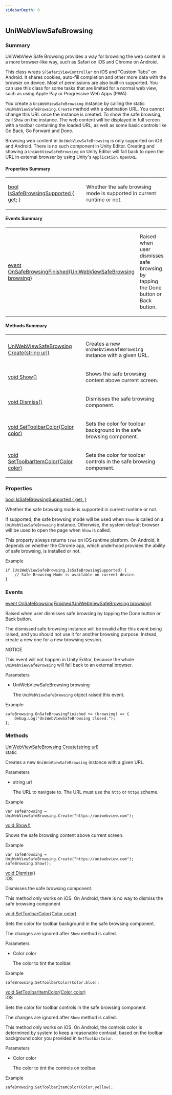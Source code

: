 ```yaml
---
sidebarDepth: 0
---
```


## UniWebViewSafeBrowsing

### Summary

UniWebView Safe Browsing provides a way for browsing the web content in a more browser-like way, such as Safari on 
iOS and Chrome on Android.

This class wraps `SFSafariViewController` on iOS and "Custom Tabs" on Android. It shares cookies, auto-fill 
completion and other more data with the browser on device. Most of permissions are also built-in supported. You can
use this class for some tasks that are limited for a normal web view, such as using Apple Pay or Progressive Web 
Apps (PWA).

You create a `UniWebViewSafeBrowsing` instance by calling the static `UniWebViewSafeBrowsing.Create` method with a
destination URL. You cannot change this URL once the instance is created. To show the safe browsing, call `Show` on
the instance. The web content will be displayed in full screen with a toolbar containing the loaded URL, as well
as some basic controls like Go Back, Go Forward and Done. 

Browsing web content in `UniWebViewSafeBrowsing` is only supported on iOS and Android. There is no such component in
Unity Editor. Creating and showing a `UniWebViewSafeBrowsing` on Unity Editor will fall back to open the URL in 
external browser by using Unity's `Application.OpenURL`.

#### Properties Summary

<table>
<tr><td><div class='api-summary-heading'><a href='#issafebrowsingsupported'><span class='return-type'>bool</span> IsSafeBrowsingSupported { get; }</a></div></td><td><div class='simple-summary'>
<p>Whether the safe browsing mode is supported in current runtime or not.</p>
</div>
</td></tr></table>

#### Events Summary

<table>
<tr><td><div class='api-summary-heading'><a href='#onsafebrowsingfinished'><span class='return-type'>event</span> OnSafeBrowsingFinished(UniWebViewSafeBrowsing browsing)</a></div></td><td><div class='simple-summary'>
<p>Raised when user dismisses safe browsing by tapping the Done button or Back button.</p>
</div>
</td></tr></table>

#### Methods Summary

<table>
<tr><td><div class='api-summary-heading'><a href='#create'><span class='return-type'>UniWebViewSafeBrowsing</span> Create(string url)</a></div></td><td><div class='simple-summary'>
<p>Creates a new <code>UniWebViewSafeBrowsing</code> instance with a given URL.</p>
</div>
</td></tr><tr><td><div class='api-summary-heading'><a href='#show'><span class='return-type'>void</span> Show()</a></div></td><td><div class='simple-summary'>
<p>Shows the safe browsing content above current screen.</p>
</div>
</td></tr><tr><td><div class='api-summary-heading'><a href='#dismiss'><span class='return-type'>void</span> Dismiss()</a></div></td><td><div class='simple-summary'>
<p>Dismisses the safe browsing component.</p>
</div>
</td></tr><tr><td><div class='api-summary-heading'><a href='#settoolbarcolor'><span class='return-type'>void</span> SetToolbarColor(Color color)</a></div></td><td><div class='simple-summary'>
<p>Sets the color for toolbar background in the safe browsing component.</p>
</div>
</td></tr><tr><td><div class='api-summary-heading'><a href='#settoolbaritemcolor'><span class='return-type'>void</span> SetToolbarItemColor(Color color)</a></div></td><td><div class='simple-summary'>
<p>Sets the color for toolbar controls in the safe browsing component.</p>
</div>
</td></tr></table>

### Properties

<div class='api-box property'>
  <div class="api-anchor" id='issafebrowsingsupported'></div><div class='api-heading' data-id='issafebrowsingsupported'><a href='#issafebrowsingsupported'><span class='return-type'>bool</span> IsSafeBrowsingSupported { get; }</a></div>
  <div class='api-body'>
    <div class='desc'>
      <div class='summary'>
<p>Whether the safe browsing mode is supported in current runtime or not.</p>
<p>If supported, the safe browsing mode will be used when <code>Show</code> is called on a <code>UniWebViewSafeBrowsing</code> instance.
Otherwise, the system default browser will be used to open the page when <code>Show</code> is called.</p>
<p>This property always returns <code>true</code> on iOS runtime platform. On Android, it depends on whether the Chrome app, 
which underhood provides the ability of safe browsing, is installed or not.</p>
</div>
            <div class='example'>
    <p class='example-title'>Example</p>
<div class="language-csharp extra-class">
<pre class="language-csharp"><code><span class="token keyword">if</span> <span class="token punctuation">(</span>UniWebViewSafeBrowsing<span class="token punctuation">.</span>IsSafeBrowsingSupported<span class="token punctuation">)</span> <span class="token punctuation">{</span>
    <span class="token comment" spellcheck="true">// Safe Browsing Mode is available on current device.</span>
<span class="token punctuation">}</span>
</code></pre>
</div>
</div>
    </div>
  </div>
</div>

### Events

<div class='api-box method'>
  <div class="api-anchor" id='onsafebrowsingfinished'></div><div class='api-heading' data-id='onsafebrowsingfinished'><a href='#onsafebrowsingfinished'><span class='return-type'>event</span> OnSafeBrowsingFinished(UniWebViewSafeBrowsing browsing)</a></div>
  <div class='api-body'>
    <div class='desc'>
      <div class='summary'>
<p>Raised when user dismisses safe browsing by tapping the Done button or Back button.</p>
<p>The dismissed safe browsing instance will be invalid after this event being raised, and you should not use 
it for another browsing purpose. Instead, create a new one for a new browsing session.</p>
</div>
      <div class='warning custom-block'>
  <p class="custom-block-title">NOTICE</p>
  <p>
        This event will not happen in Unity Editor, because the whole <code>UniWebViewSafeBrowsing</code> will fall back to an 
external browser.

  </p>
</div>
      <div class='parameters'>
<div class='section-title'>Parameters</div>
<div class='parameter-item-list'><ul>
  <li>
    <div class='parameter-item'><span class='parameter-item-type'>UniWebViewSafeBrowsing</span> <span class='parameter-item-name'>browsing</span></div>
    <div class='parameter-item-desc'><p>The <code>UniWebViewSafeBrowsing</code> object raised this event.</p>
</div>
  </li>
</ul></div>
</div>
            <div class='example'>
    <p class='example-title'>Example</p>
<div class="language-csharp extra-class">
<pre class="language-csharp"><code>safeBrowsing<span class="token punctuation">.</span>OnSafeBrowsingFinished <span class="token operator">+</span><span class="token operator">=</span> <span class="token punctuation">(</span>browsing<span class="token punctuation">)</span> <span class="token operator">=</span><span class="token operator">></span> <span class="token punctuation">{</span> 
    Debug<span class="token punctuation">.</span><span class="token function">Log</span><span class="token punctuation">(</span><span class="token string">"UniWebViewSafeBrowsing closed."</span><span class="token punctuation">)</span><span class="token punctuation">;</span>
<span class="token punctuation">}</span><span class="token punctuation">;</span>
</code></pre>
</div>
</div>
    </div>
  </div>
</div>

### Methods

<div class='api-box method'>
  <div class="api-anchor" id='create'></div><div class='api-heading' data-id='create'><a href='#create'><span class='return-type'>UniWebViewSafeBrowsing</span> Create(string url)</a><div class='api-badge api-badge-blue'>static</div></div>
  <div class='api-body'>
    <div class='desc'>
      <div class='summary'>
<p>Creates a new <code>UniWebViewSafeBrowsing</code> instance with a given URL.</p>
</div>
            <div class='parameters'>
<div class='section-title'>Parameters</div>
<div class='parameter-item-list'><ul>
  <li>
    <div class='parameter-item'><span class='parameter-item-type'>string</span> <span class='parameter-item-name'>url</span></div>
    <div class='parameter-item-desc'><p>The URL to navigate to. The URL must use the <code>http</code> or <code>https</code> scheme.</p>
</div>
  </li>
</ul></div>
</div>
            <div class='example'>
    <p class='example-title'>Example</p>
<div class="language-csharp extra-class">
<pre class="language-csharp"><code><span class="token keyword">var</span> safeBrowsing <span class="token operator">=</span> UniWebViewSafeBrowsing<span class="token punctuation">.</span><span class="token function">Create</span><span class="token punctuation">(</span><span class="token string">"https://uniwebview.com"</span><span class="token punctuation">)</span><span class="token punctuation">;</span>
</code></pre>
</div>
</div>
    </div>
  </div>
</div>
<div class='api-box method'>
  <div class="api-anchor" id='show'></div><div class='api-heading' data-id='show'><a href='#show'><span class='return-type'>void</span> Show()</a></div>
  <div class='api-body'>
    <div class='desc'>
      <div class='summary'>
<p>Shows the safe browsing content above current screen.</p>
</div>
                        <div class='example'>
    <p class='example-title'>Example</p>
<div class="language-csharp extra-class">
<pre class="language-csharp"><code><span class="token keyword">var</span> safeBrowsing <span class="token operator">=</span> UniWebViewSafeBrowsing<span class="token punctuation">.</span><span class="token function">Create</span><span class="token punctuation">(</span><span class="token string">"https://uniwebview.com"</span><span class="token punctuation">)</span><span class="token punctuation">;</span>
safeBrowsing<span class="token punctuation">.</span><span class="token function">Show</span><span class="token punctuation">(</span><span class="token punctuation">)</span><span class="token punctuation">;</span>
</code></pre>
</div>
</div>
    </div>
  </div>
</div>
<div class='api-box method'>
  <div class="api-anchor" id='dismiss'></div><div class='api-heading' data-id='dismiss'><a href='#dismiss'><span class='return-type'>void</span> Dismiss()</a><div class='api-badge api-badge-orange'>iOS</div></div>
  <div class='api-body'>
    <div class='desc'>
      <div class='summary'>
<p>Dismisses the safe browsing component.</p>
<p>This method only works on iOS. On Android, there is no way to dismiss the safe browsing component </p>
</div>
                            </div>
  </div>
</div>
<div class='api-box method'>
  <div class="api-anchor" id='settoolbarcolor'></div><div class='api-heading' data-id='settoolbarcolor'><a href='#settoolbarcolor'><span class='return-type'>void</span> SetToolbarColor(Color color)</a></div>
  <div class='api-body'>
    <div class='desc'>
      <div class='summary'>
<p>Sets the color for toolbar background in the safe browsing component. </p>
<p>The changes are ignored after <code>Show</code> method is called.</p>
</div>
            <div class='parameters'>
<div class='section-title'>Parameters</div>
<div class='parameter-item-list'><ul>
  <li>
    <div class='parameter-item'><span class='parameter-item-type'>Color</span> <span class='parameter-item-name'>color</span></div>
    <div class='parameter-item-desc'><p>The color to tint the toolbar.</p>
</div>
  </li>
</ul></div>
</div>
            <div class='example'>
    <p class='example-title'>Example</p>
<div class="language-csharp extra-class">
<pre class="language-csharp"><code>safeBrowsing<span class="token punctuation">.</span><span class="token function">SetToolbarColor</span><span class="token punctuation">(</span>Color<span class="token punctuation">.</span>blue<span class="token punctuation">)</span><span class="token punctuation">;</span>
</code></pre>
</div>
</div>
    </div>
  </div>
</div>
<div class='api-box method'>
  <div class="api-anchor" id='settoolbaritemcolor'></div><div class='api-heading' data-id='settoolbaritemcolor'><a href='#settoolbaritemcolor'><span class='return-type'>void</span> SetToolbarItemColor(Color color)</a><div class='api-badge api-badge-orange'>iOS</div></div>
  <div class='api-body'>
    <div class='desc'>
      <div class='summary'>
<p>Sets the color for toolbar controls in the safe browsing component. </p>
<p>The changes are ignored after <code>Show</code> method is called.</p>
<p>This method only works on iOS. On Android, the controls color is determined by system to keep a reasonable 
contrast, based on the toolbar background color you provided in <code>SetToolbarColor</code>.</p>
</div>
            <div class='parameters'>
<div class='section-title'>Parameters</div>
<div class='parameter-item-list'><ul>
  <li>
    <div class='parameter-item'><span class='parameter-item-type'>Color</span> <span class='parameter-item-name'>color</span></div>
    <div class='parameter-item-desc'><p>The color to tint the controls on toolbar.</p>
</div>
  </li>
</ul></div>
</div>
            <div class='example'>
    <p class='example-title'>Example</p>
<div class="language-csharp extra-class">
<pre class="language-csharp"><code>safeBrowsing<span class="token punctuation">.</span><span class="token function">SetToolbarItemColor</span><span class="token punctuation">(</span>Color<span class="token punctuation">.</span>yellow<span class="token punctuation">)</span><span class="token punctuation">;</span>
</code></pre>
</div>
</div>
    </div>
  </div>
</div>

